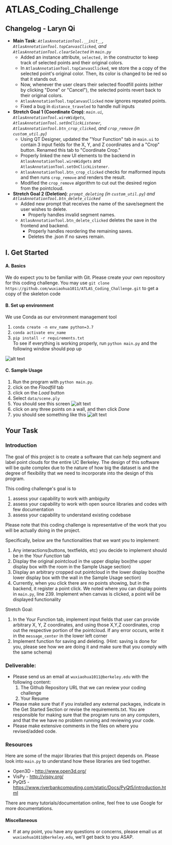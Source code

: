 # ATLAS_Coding_Challenge
## Changelog - Laryn Qi
- **Main Task**: *`AtlasAnnotationTool.__init__`, `AtlasAnnotationTool.topCanvasClicked`, and `AtlasAnnotationTool.clearSelected` in `main.py`*
  -  Added an instance attribute, `selected,` in the constructor to keep track of selected points and their original colors.
  -  In `AtlasAnnotationTool.topCanvasClicked`, we store the a copy of the selected point's original color. Then, its color is changed to be red so that it stands out.
  -  Now, whenever the user clears their selected floodfill points (either by clicking "Done" or "Cancel"), the selected points revert back to their original colors.
  - `AtlasAnnotationTool.topCanvasClicked` now ignores repeated points.
  - Fixed a bug in `distance_traveled` to handle null inputs
- **Stretch Goal 1 (Coordinate Crop)**: *`main.ui`, `AtlasAnnotationTool.wireWidgets`, `AtlasAnnotationTool.setOnClickListener`, `AtlasAnnotationTool.btn_crop_clicked`, and `crop_remove` (in `custom_util.py`)*
  - Using QT Designer, updated the "Your Function" tab in `main.ui` to contain 3 input fields for the X, Y, and Z coordinates and a "Crop" button. Renamed this tab to "Coordinate Crop."
  - Properly linked the new UI elements to the backend in `AtlasAnnotationTool.wireWidgets` and `AtlasAnnotationTool.setOnClickListener`.
  - `AtlasAnnotationTool.btn_crop_clicked` checks for malformed inputs and then runs `crop_remove` and renders the result.
  - Modified the `crop_remove` algorithm to cut out the desired region from the pointcloud.
- **Stretch Goal 2 (Deletion)**: *`prompt_deleting` (in `custom_util.py`) and `AtlasAnnotationTool.btn_delete_clicked`*
  - Added new prompt that receives the name of the save/segment the user wishes to delete.
    - Properly handles invalid segment names.
  - `AtlasAnnotationTool.btn_delete_clicked` deletes the save in the frontend and backend.
    - Properly handles reordering the remaining saves.
    - Deletes the .json if no saves remain.


## I. Get Started
#### A. Basics
We do expect you to be familiar with Git. Please create your own repository for this coding challenge.
You may use 
`git clone https://github.com/wuxiaohua1011/ATLAS_Coding_Challenge.git` to get a copy of the skeleton code
#### B. Set up environment
We use Conda as our environment management tool
1. `conda create -n env_name python=3.7`
2. `conda activate env_name`
3. `pip install -r requirements.txt` \
To see if everything is working properly, run
`python main.py` and the following window should pop up

![alt text](./screenshots/startup_panel.png "startup_panel.png")

#### C. Sample Usage
1. Run the program with `python main.py`.
2. click on the *Floodfill* tab
3. click on the *Load* button
4. Select `data/scene.ply`
5. You should see this screen
![alt text](./screenshots/load.png "load.png")
6. click on any three points on a wall, and then click *Done*
7. you should see something like this
![alt text](./screenshots/floodfill.png "floodfill.png")

## Your Task
### Introduction
The goal of this project is to create a software that can help segment and label point clouds for the entire UC Berkeley. The design of this software will be quite complex due to the nature of how big the dataset is and the degree of flexibility that we need to incorporate into the design of this program. 

This coding challenge's goal is to 
1. assess your capability to work with ambiguity
2. assess your capability to work with open source libraries and codes with few documentation
3. assess your capability to understand existing codebase


Please note that this coding challenge is representative of the work that you will be actually doing in the project.

Specifically, below are the functionalities that we want you to implement:

1. Any interactions(buttons, textfields, etc) you decide to implement should be in the *Your Function* tab
2. Display the original pointcloud in the upper display box(the upper display box with the room in the Sample Usage section)
3. Display an arbitrary cropped out pointcloud in the lower display box(the lower display box with the wall in the Sample Usage section)
4. Currently, when you click there are no points showing, but in the backend, it register a point click. We noted where you can display points in `main.py`, line 239. Implement when canvas is clicked, a point will be displayed functionality 

Stretch Goal:
1. In the Your Function tab, implement input fields that user can provide arbitrary X, Y, Z coordinates, and using those X,Y,Z coordinates, crop out the respective portion of the pointcloud. If any error occurs, write it in the `message_center` in the lower left corner
2. Implement function for saving and deleting. (Hint: saving is done for you, please see how we are doing it and make sure that you comply with the same schema)

### Deliverable:
- Please send us an email at `wuxiaohua1011@berkeley.edu` with the following content:
    1. The Github Repository URL that we can review your coding challenge
    2. Your Resume
- Please make sure that if you installed any external packages, indicate in the Get Started Section or revise the requirements.txt. You are responsible for making sure that the program runs on any computers, and that the we have no problem running and reviewing your code.
- Please make extensive comments in the files on where you revised/added code.

### Resources
Here are some of the major libraries that this project depends on. Please look into `main.py` to understand how these libraries are tied together.
- Open3D - http://www.open3d.org/ 
- VisPy - http://vispy.org/
- PyQt5 - https://www.riverbankcomputing.com/static/Docs/PyQt5/introduction.html

There are many tutorials/documentation online, feel free to use Google for more documentations.

#### Miscellaneous
- If at any point, you have any questions or concerns, please email us at `wuxiaohua1011@berkeley.edu`, we'll get back to you ASAP.
